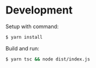 # Development

Setup with command:

```bash
$ yarn install
```

Build and run:

```bash
$ yarn tsc && node dist/index.js
```